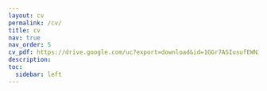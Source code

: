 ```yaml
---
layout: cv
permalink: /cv/
title: cv
nav: true
nav_order: 5
cv_pdf: https://drive.google.com/uc?export=download&id=1GGr7ASIusufEWN3J_6D5jT3uV1pRTkH1
description:
toc:
  sidebar: left
---
```

